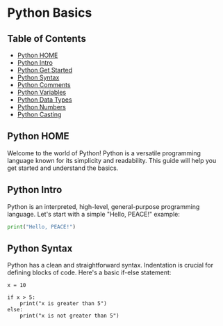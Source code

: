 # Python Basics

## Table of Contents
- [Python HOME](#python-home)
- [Python Intro](#python-intro)
- [Python Get Started](#python-get-started)
- [Python Syntax](#python-syntax)
- [Python Comments](#python-comments)
- [Python Variables](#python-variables)
- [Python Data Types](#python-data-types)
- [Python Numbers](#python-numbers)
- [Python Casting](#python-casting)

## Python HOME
Welcome to the world of Python! Python is a versatile programming language known for its simplicity and readability. This guide will help you get started and understand the basics.

## Python Intro
Python is an interpreted, high-level, general-purpose programming language. Let's start with a simple "Hello, PEACE!" example:

```python
print("Hello, PEACE!")
```

## Python Syntax

Python has a clean and straightforward syntax. Indentation is crucial for defining blocks of code. Here's a basic if-else statement:

```
x = 10

if x > 5:
    print("x is greater than 5")
else:
    print("x is not greater than 5")
```
